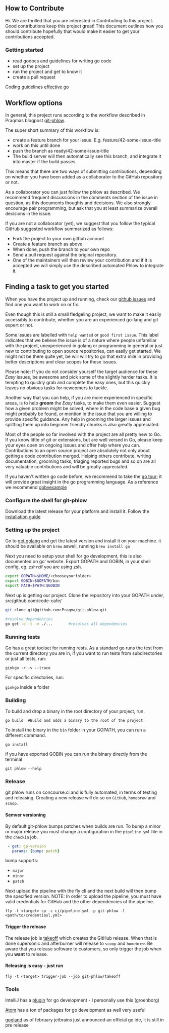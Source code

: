 
## How to Contribute

Hi. We are thrilled that you are interested in Contributing to this project. Good contributions keep this project great! This document outlines how you should contribute hopefully that would make it easier to get your contributions accepted.   

### Getting started
- read godocs and guidelines for writing go code 
- set up the project
- run the project and get to know it
- create a pull request

Coding guidelines [effective go](https://golang.org/doc/effective_go.html) 

## Workflow options
In general, this project runs according to the workflow described in Praqmas blogpost [git-phlow](https://www.praqma.com/stories/git-phlow/).

The super short summary of this workflow is:
- create a feature branch for your issue. E.g. feature/42-some-issue-title
- work on this until done
- push the branch as ready/42-some-issue-title
- The build server will then automatically see this branch, and integrate it into master if the build passes.

This means that there are two ways of submitting contributions, depending on whether you have been added as a collaborator to the GitHub repository or not.

As a collaborator you can just follow the phlow as described. We recommend frequent discussions in the comments section of the issue in question, as this documents thoughts and decisions. We also strongly encourage pair programming, but ask that you at least summarize overall decisions in the issue.

If you are not a collaborator (yet), we suggest that you follow the typical GitHub suggested workflow summarized as follows:
- Fork the project to your own github account
- Create a feature branch as above
- When done, push the branch to your own repo
- Send a pull request against the original repository.
- One of the maintainers will then review your contribution and if it is accepted we will simply use the described automated Phlow to integrate it.

## Finding a task to get you started
When you have the project up and running, check our [github issues](https://github.com/code-cafe/git-phlow/issues) and find one you want to work on or fix.

Even though this is still a small fledgeling project, we want to make it easily accessibly to contribute, whether you are an experienced go-lang and git expert or not. 

Some issues are labelled with `help wanted` or `good first issue`. This label indicates that we believe the issue is of a nature where people unfamiliar with the project, unexperienced in golang or programming in general or just new to contributing to open source repositories, can easily get started. We might not be there quite yet, be will will try to go that extra mile in providing better descriptions and clear scopes for these issues.

Please note: If you do not consider yourself the target audience for these *Easy* issues, be awesome and pick some of the slightly harder tasks. It is tempting to quickly grab and complete the easy ones, but this quickly leaves no obvious tasks for newcomers to tackle. 

Another way that you can help, if you are more experienced in specific areas, is to help **groom** the *Easy* tasks, to make them even easier. Suggest how a given problem might be solved, where in the code base a given bug might probably be found, or mention in the issue that you are willing to provide specific guidance. Any help in grooming the larger issues and splitting them up into beginner friendly chunks is also greatly appreciated.

Most of the people so far involved with the project are all pretty new to Go. If you know little of git or extensions, but are well versed in Go, please keep your eyes open on ongoing issues and offer help where you can. Contributions to an open source project are absolutely not only about getting a code contribution merged. Helping others contribute, writing documentation, grooming tasks, triaging reported bugs and so on are all very valuable contributions and will be greatly appreciated.

If you haven't written go code before, we recommend to take the [go tour](https://tour.golang.org/welcome/1); it will provide great insight in the go programming language. As a reference we recommend [gobyexample](https://gobyexample.com/)

### Configure the shell for git-phlow

Download the latest release for your platform and install it. Follow the [installation guide](/docs/installation.md)

### Setting up the project

Go to [get golang](https://golang.org/doc/install) and get the latest version and install it on your machine.
it should be available on `brew` aswell, running `brew install go`

Next you need to setup your shell for go development, this is also documented on go' website. Export GOPATH and GOBIN, in your shell config,
eg. `zshrc`if you are using zsh.

```bash
export GOPATH=$HOME/<chooseyourfolder>
export GOBIN=$GOPATH/bin
export PATH=$PATH:$GOBIN
```

Next up is getting our project. Clone the repository into your GOPATH under, src/github.com/code-cafe/
```bash
git clone git@github.com:Praqma/git-phlow.git

#resolve dependencies
go get -d -t -v ./...		#resolves all dependencies                               
```
### Running tests
Go has a great toolset for running rests. As a standard go runs the test from the current directory you are in, if you want to run tests from subdirectories or just all tests, run:

`ginkgo -r -v --trace`  

For specific directories, run:

`ginkgo` inside a folder 


### Building

To build and drop a binary in the root directory of your project, run:

`go build  #Build and adds a binary to the root of the project`

To install the binary in the `bin`  folder in your GOPATH, you can run a different command.

`go install`

if you have exported GOBIN you can run the binary directly from the terminal

`git phlow --help`


### Release
git phlow runs on concourse.ci and is fully automated, in terms of testing and releasing.  Creating a new release will do so on `GitHub`,  `homebrew`  and `scoop`.

#### Semver versioning
By default git-phlow bumps patches when builds are run. To bump a minor or major release you must change a configuration in the `pipeline.yml` file  in the `checkin`  job.
```yaml
 - get: gp-version
   params: {bump: patch}
```
bump supports:
- `major`
- `minor`
- `patch`

Next upload the pipeline with the fly cli and the next build will then bump the specified version.
NOTE: In order to upload the pipeline, you must have valid credentials for GitHub and the other dependencies of the pipeline.
```
fly -t <target> sp -c ci/pipeline.yml -p git-phlow -l <path/to/credentiasl.yml>
```

#### Trigger the release
The release job is [takeoff](http://concourse.bosh.praqma.cloud/teams/main/pipelines/git-phlow/jobs/takeoff/builds/1) which creates the GitHub release. When that is done supersonic and afterburner will release to `scoop` and `homebrew`. Be aware that you release software to customers, so only trigger the job when you **want** to release.

#### Releasing is easy - just run
```
fly -t <target> trigger-job --job git-phlow/takeoff
```


### Tools
IntelliJ has a [plugin](http://go-ide.com) for go development - I personally use this (groenborg)

[Atom](https://atom.io) has a ton of packages for go development as well very useful

[gogland](https://www.jetbrains.com/go/) as of february jetbrains just announced an official go ide, it is still in pre release
